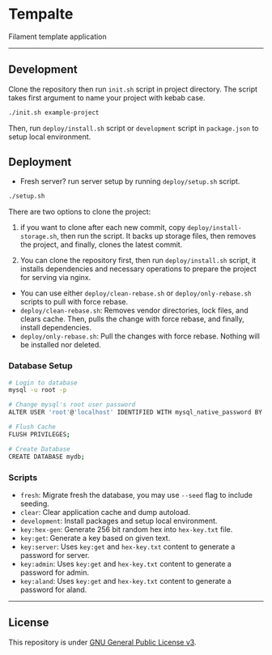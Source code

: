 # Tempalte

Filament template application

---

## Development

Clone the repository then run `init.sh` script in project directory. The script takes first argument to name your project with kebab case.

```bash
./init.sh example-project
```

Then, run `deploy/install.sh` script or `development` script in `package.json` to setup local environment.

## Deployment

- Fresh server? run server setup by running `deploy/setup.sh` script.

```bash
./setup.sh
```

There are two options to clone the project:

1. if you want to clone after each new commit, copy `deploy/install-storage.sh`, then run the script. It backs up storage files, then removes the project, and finally, clones the latest commit.

2. You can clone the repository first, then run `deploy/install.sh` script, it installs dependencies and necessary operations to prepare the project for serving via nginx.

- You can use either `deploy/clean-rebase.sh` or `deploy/only-rebase.sh` scripts to pull with force rebase.
- `deploy/clean-rebase.sh`: Removes vendor directories, lock files, and clears cache. Then, pulls the change with force rebase, and finally, install dependencies.
- `deploy/only-rebase.sh`: Pull the changes with force rebase. Nothing will be installed nor deleted.

### Database Setup

```bash
# Login to database
mysql -u root -p

# Change mysql's root user password
ALTER USER 'root'@'localhost' IDENTIFIED WITH mysql_native_password BY 'Your Password';

# Flush Cache
FLUSH PRIVILEGES;

# Create Database
CREATE DATABASE mydb;

```

### Scripts

- `fresh`: Migrate fresh the database, you may use `--seed` flag to include seeding.
- `clear`: Clear application cache and dump autoload.
- `development`: Install packages and setup local environment.
- `key:hex-gen`: Generate 256 bit random hex into `hex-key.txt` file.
- `key:get`: Generate a key based on given text.
- `key:server`: Uses `key:get` and `hex-key.txt` content to generate a password for server.
- `key:admin`: Uses `key:get` and `hex-key.txt` content to generate a password for admin.
- `key:aland`: Uses `key:get` and `hex-key.txt` content to generate a password for aland.

---

## License

This repository is under [GNU General Public License v3](/LICENSE).
